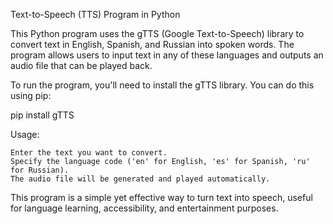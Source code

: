Text-to-Speech (TTS) Program in Python

This Python program uses the gTTS (Google Text-to-Speech) library to convert text in English, Spanish, and Russian into spoken words. The program allows users to input text in any of these languages and outputs an audio file that can be played back.

To run the program, you'll need to install the gTTS library. You can do this using pip:

pip install gTTS

Usage:
  
    Enter the text you want to convert.
    Specify the language code ('en' for English, 'es' for Spanish, 'ru' for Russian).
    The audio file will be generated and played automatically.

This program is a simple yet effective way to turn text into speech, useful for language learning, accessibility, and entertainment purposes.
